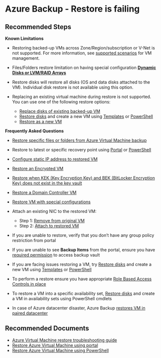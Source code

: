 <properties
	pageTitle="Azure Backup - Restore is failing"
	description="Azure Backup - Restore is failing"
	service="microsoft.compute"
	resource="virtualmachines"
	authors="srinathv"
	ms.author="srinathv"
	displayOrder="19"
	selfHelpType="resource"
	supportTopicIds=""
	resourceTags=""
	productPesIds=""
	cloudEnvironments="MoonCake"
	articleId="azurebackup-crp-windowsrestorefailing-mooncake"
/>

# Azure Backup - Restore is failing

## **Recommended Steps**

**Known Limitations**

- Restoring backed-up VMs across Zone/Region/subscription or V-Net is not supported. For more information, see [supported scenarios](https://docs.azure.cn/backup/backup-support-matrix-iaas#support-for-vm-management) for VM management.
- Files/Folders restore limitation on having special configuration [**Dynamic Disks or LVM/RAID Arrays**](https://docs.azure.cn/backup/backup-azure-restore-files-from-vm#special-configurations)
- Restore disks will restore all disks (OS and data disks attached to the VM). Individual disk restore is not available using this option.
- Replacing an existing virtual machine during restore is not supported. You can use one of the following restore options:

	- [Replace disks of existing backed-up VM](https://docs.azure.cn/backup/backup-azure-arm-restore-vms#replace-existing-disks)
	- [Restore disks](https://docs.azure.cn/backup/backup-azure-arm-restore-vms#restore-disks) and create a new VM using [Templates](https://docs.azure.cn/backup/backup-azure-arm-restore-vms#use-templates-to-customize-a-restored-vm) or [PowerShell](https://docs.microsoft.com/azure/backup/backup-azure-vms-automation#create-a-vm-from-restored-disks)
	- [Restore as a new VM](https://docs.azure.cn/backup/backup-azure-arm-restore-vms#create-a-vm)
	
**Frequently Asked Questions**

- [Restore specific files or folders from Azure Virtual Machine backup](https://docs.azure.cn/backup/backup-azure-restore-files-from-vm)
- Restore to latest or specific recovery point using [Portal](https://docs.azure.cn/backup/backup-azure-arm-restore-vms#select-a-restore-point) or [PowerShell](https://docs.azure.cn/backup/backup-azure-vms-automation#restore-an-azure-vm)
- [Configure static IP address to restored VM](https://docs.azure.cn/virtual-network/virtual-networks-reserved-private-ip#how-to-add-a-static-internal-ip-to-an-existing-vm)
- [Restore an Encrypted VM](https://docs.azure.cn/backup/backup-azure-vms-encryption)
- [Restore when KEK (Key Encryption Key) and BEK (BitLocker Encryption Key) does not exist in the key vault](https://docs.azure.cn/backup/backup-azure-restore-key-secret)
- [Restore a Domain Controller VM](https://docs.azure.cn/backup/backup-azure-arm-restore-vms#restore-vms-with-special-configurations)
- [Restore VM with special configurations](https://docs.azure.cn/backup/backup-azure-arm-restore-vms#restore-vms-with-special-configurations)
- Attach an existing NIC to the restored VM:
	
	- Step 1: [Remove from original VM](https://docs.azure.cn/virtual-network/virtual-network-network-interface-vm#remove-a-network-interface-from-a-vm)
	- Step 2: [Attach to restored VM](https://docs.azure.cn/virtual-network/virtual-network-network-interface-vm#vm-add-nic)

- If you are unable to restore, verify that you don’t have any group policy restriction from portal
- If you are unable to see **Backup Items** from the portal, ensure you have [required permission](https://docs.azure.cn/backup/backup-rbac-rs-vault) to access backup vault
- If you are facing issues restoring a VM, try [Restore disks](https://docs.azure.cn/backup/backup-azure-arm-restore-vms#restore-disks) and create a new VM using [Templates](https://docs.azure.cn/backup/backup-azure-arm-restore-vms#use-templates-to-customize-a-restored-vm) or [PowerShell](https://docs.azure.cn/backup/backup-azure-vms-automation#create-a-vm-from-restored-disks)
- To perform a restore ensure you have appropriate [Role Based Access Controls in place](https://docs.azure.cn/backup/backup-rbac-rs-vault)
- To restore a VM into a specific availability set, [Restore disks](https://docs.azure.cn/backup/backup-azure-arm-restore-vms#restore-disks) and create a VM in availability sets using PowerShell cmdlets
- In case of Azure datacenter disaster, Azure Backup [restores VM in paired datacenter](https://docs.azure.cn/backup/backup-azure-arm-restore-vms#restore-vms-with-special-configurations)

## **Recommended Documents**

- [Azure Virtual Machine restore troubleshooting guide](https://docs.azure.cn/backup/backup-azure-vms-troubleshoot#restore)
- [Restore Azure Virtual Machine using portal](https://docs.azure.cn/backup/backup-azure-arm-restore-vms#choose-a-vm-restore-configuration)
- [Restore Azure Virtual Machine using PowerShell](https://docs.azure.cn/backup/backup-azure-vms-automation#restore-an-azure-vm)
